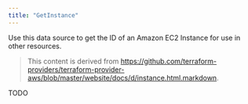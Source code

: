 ```yaml
---
title: "GetInstance"
---
```


<!-- WARNING: this file was generated by the Pulumi Terraform Bridge (tfgen) Tool. -->
<!-- Do not edit by hand unless you're certain you know what you are doing! -->

<style>
  table td p { margin-top: 0; margin-bottom: 0; }
</style>

Use this data source to get the ID of an Amazon EC2 Instance for use in other
resources.

> This content is derived from https://github.com/terraform-providers/terraform-provider-aws/blob/master/website/docs/d/instance.html.markdown.


TODO

